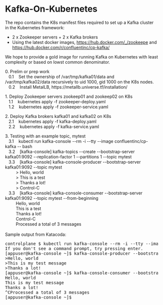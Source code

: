 # Kafka-On-Kubernetes
The repo contains the K8s manifest files required to set up a Kafka cluster in the Kubernetes framework:
* 2 x Zookeeper servers + 2 x Kafka brokers
* Using the latest docker images, https://hub.docker.com/_/zookeepe and https://hub.docker.com/r/confluentinc/cp-kafka/

We hope to provide a gold image for running Kafka on Kubernetes with least complexity or based on lowst common denominator.
<p>
0. Prelim or prep work <br>
&nbsp;&nbsp; 0.1 &nbsp;&nbsp; Set the ownership of /var/tmp/kafka01/data and /var/tmp/kafka02/data recursively to uid 1000, gid 1000 on the K8s nodes. <br>
&nbsp;&nbsp; 0.2 &nbsp;&nbsp; Install MetalLB, https://metallb.universe.tf/installation/
<p>
1. Deploy Zookeeper servers zookeep01 and zookeep02 on K8s <br>
&nbsp;&nbsp; 1.1 &nbsp;&nbsp; kubernetes apply -f zookeeper-deploy.yaml <br>
&nbsp;&nbsp; 1.2 &nbsp;&nbsp; kubernetes apply -f zookeeper-service.yaml <br>
<p>
2. Deploy Kafka brokers kafka01 and kafka02 on K8s <br>
&nbsp;&nbsp; 2.1 &nbsp;&nbsp; kubernetes apply -f kafka-deploy.yaml <br>
&nbsp;&nbsp; 2.2 &nbsp;&nbsp; kubernetes apply -f kafka-service.yaml <br>
<p>
3. Testing with an example topic, mytest <br>
&nbsp;&nbsp; 3.1 &nbsp;&nbsp; kubectl run kafka-console --rm -i --tty --image confluentinc/cp-kafka -- bash <br>
&nbsp;&nbsp; 3.2 &nbsp;&nbsp; [kafka-console] kafka-topics --create --bootstrap-server kafka01:9092 --replication-factor 1 --partitions 1 --topic mytest <br>
&nbsp;&nbsp; 3.3 &nbsp;&nbsp; [kafka-console] kafka-console-producer --bootstrap-server kafka01:9092 --topic mytest <br>
&nbsp;&nbsp;&nbsp;&nbsp;&nbsp;&nbsp;&nbsp;&nbsp; > Hello, world <br>
&nbsp;&nbsp;&nbsp;&nbsp;&nbsp;&nbsp;&nbsp;&nbsp; > This is a test <br>
&nbsp;&nbsp;&nbsp;&nbsp;&nbsp;&nbsp;&nbsp;&nbsp; > Thanks a lot! <br>
&nbsp;&nbsp;&nbsp;&nbsp;&nbsp;&nbsp;&nbsp;&nbsp; > Control-C <br>
&nbsp;&nbsp; 3.3 &nbsp;&nbsp; [kafka-console] kafka-console-consumer --bootstrap-server kafka01:9092 --topic mytest --from-beginning <br>
&nbsp;&nbsp;&nbsp;&nbsp;&nbsp;&nbsp;&nbsp;&nbsp; Hello, world <br>
&nbsp;&nbsp;&nbsp;&nbsp;&nbsp;&nbsp;&nbsp;&nbsp; This is a test <br>
&nbsp;&nbsp;&nbsp;&nbsp;&nbsp;&nbsp;&nbsp;&nbsp; Thanks a lot! <br>
&nbsp;&nbsp;&nbsp;&nbsp;&nbsp;&nbsp;&nbsp;&nbsp; Control-C <br>
&nbsp;&nbsp;&nbsp;&nbsp;&nbsp;&nbsp;&nbsp;&nbsp; Processed a total of 3 messages <br>
<br>
Sample output from Katacoda:
<pre>
controlplane $ kubectl run kafka-console --rm -i --tty --image confluentinc/cp-kafka -- bash
If you don't see a command prompt, try pressing enter.
[appuser@kafka-console ~]$ kafka-console-producer --bootstrap-server kafka01:9092 --topic mytest
>Hello, world
>This is my test message
>Thanks a lot!
[appuser@kafka-console ~]$ kafka-console-consumer --bootstrap-server kafka01:9092 --topic mytest --from-beginning
Hello, world
This is my test message
Thanks a lot!
^CProcessed a total of 3 messages
[appuser@kafka-console ~]$
</pre>
   
